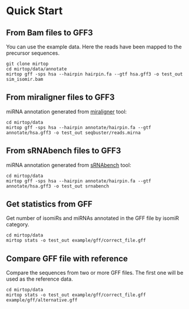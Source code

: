 # Quick Start

## From Bam files to GFF3

You can use the example data. Here the reads have been mapped to the precursor sequences.

```
git clone mirtop
cd mirtop/data/annotate
mirtop gff -sps hsa --hairpin hairpin.fa --gtf hsa.gff3 -o test_out sim_isomir.bam
```
## From miraligner files to GFF3

miRNA annotation generated from [miraligner](https://github.com/lpantano/seqbuster) tool:

```
cd mirtop/data
mirtop gff -sps hsa --hairpin annotate/hairpin.fa --gtf annotate/hsa.gff3 -o test_out seqbuster/reads.mirna
```

## From sRNAbench files to GFF3


miRNA annotation generated from [sRNAbench](http://bioinfo2.ugr.es:8080/ceUGR/srnabench/) tool:

```
cd mirtop/data
mirtop gff -sps hsa --hairpin annotate/hairpin.fa --gtf annotate/hsa.gff3 -o test_out srnabench
```

## Get statistics from GFF

Get number of isomiRs and miRNAs annotated in the GFF file by isomiR category.

```
cd mirtop/data
mirtop stats -o test_out example/gff/correct_file.gff
```

## Compare GFF file with reference

Compare the sequences from two or more GFF files. The first one will be used as the reference data.

```
cd mirtop/data
mirtop stats -o test_out example/gff/correct_file.gff example/gff/alternative.gff
```

